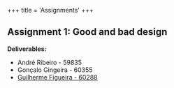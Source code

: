 +++
title = 'Assignments'
+++

## Assignment 1: Good and bad design
**Deliverables:**

- André Ribeiro - 59835
- Gonçalo Gingeira - 60355
- [Guilherme Figueira - 60288](../Assignment1-60288.pdf)
